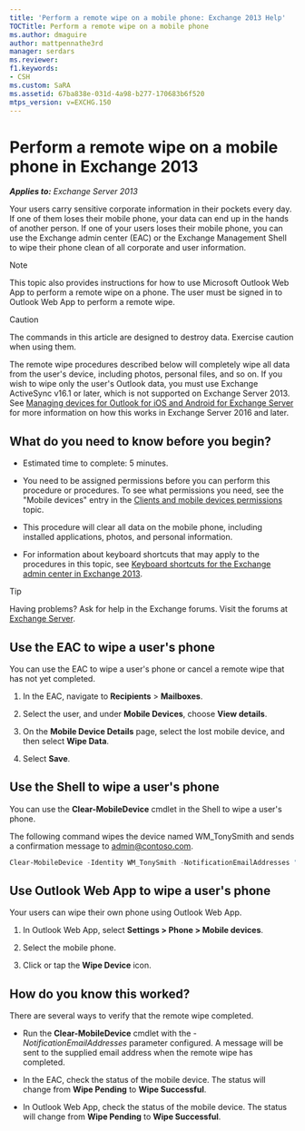```yaml
---
title: 'Perform a remote wipe on a mobile phone: Exchange 2013 Help'
TOCTitle: Perform a remote wipe on a mobile phone
ms.author: dmaguire
author: mattpennathe3rd
manager: serdars
ms.reviewer:
f1.keywords:
- CSH
ms.custom: SaRA
ms.assetid: 67ba838e-031d-4a98-b277-170683b6f520
mtps_version: v=EXCHG.150
---
```


# Perform a remote wipe on a mobile phone in Exchange 2013

_**Applies to:** Exchange Server 2013_

Your users carry sensitive corporate information in their pockets every day. If one of them loses their mobile phone, your data can end up in the hands of another person. If one of your users loses their mobile phone, you can use the Exchange admin center (EAC) or the Exchange Management Shell to wipe their phone clean of all corporate and user information.

> [!NOTE]
> This topic also provides instructions for how to use Microsoft Outlook Web App to perform a remote wipe on a phone. The user must be signed in to Outlook Web App to perform a remote wipe.

> [!CAUTION]
>
> The commands in this article are designed to destroy data. Exercise caution when using them.
>
> The remote wipe procedures described below will completely wipe all data from the user's device, including photos, personal files, and so on. If you wish to wipe only the user's Outlook data, you must use Exchange ActiveSync v16.1 or later, which is not supported on Exchange Server 2013. See [Managing devices for Outlook for iOS and Android for Exchange Server](https://docs.microsoft.com/Exchange/clients/outlook-for-ios-and-android\manage-devices.md) for more information on how this works in Exchange Server 2016 and later.

## What do you need to know before you begin?

- Estimated time to complete: 5 minutes.

- You need to be assigned permissions before you can perform this procedure or procedures. To see what permissions you need, see the "Mobile devices" entry in the [Clients and mobile devices permissions](clients-and-mobile-devices-permissions-exchange-2013-help.md) topic.

- This procedure will clear all data on the mobile phone, including installed applications, photos, and personal information.

- For information about keyboard shortcuts that may apply to the procedures in this topic, see [Keyboard shortcuts for the Exchange admin center in Exchange 2013](keyboard-shortcuts-in-the-exchange-admin-center-2013-help.md).

> [!TIP]
> Having problems? Ask for help in the Exchange forums. Visit the forums at [Exchange Server](https://go.microsoft.com/fwlink/p/?linkId=60612).

## Use the EAC to wipe a user's phone

You can use the EAC to wipe a user's phone or cancel a remote wipe that has not yet completed.

1. In the EAC, navigate to **Recipients** \> **Mailboxes**.

2. Select the user, and under **Mobile Devices**, choose **View details**.

3. On the **Mobile Device Details** page, select the lost mobile device, and then select **Wipe Data**.

4. Select **Save**.

## Use the Shell to wipe a user's phone

You can use the **Clear-MobileDevice** cmdlet in the Shell to wipe a user's phone.

The following command wipes the device named WM_TonySmith and sends a confirmation message to admin@contoso.com.

```powershell
Clear-MobileDevice -Identity WM_TonySmith -NotificationEmailAddresses "admin@contoso.com"

```

## Use Outlook Web App to wipe a user's phone

Your users can wipe their own phone using Outlook Web App.

1. In Outlook Web App, select **Settings \> Phone \> Mobile devices**.

2. Select the mobile phone.

3. Click or tap the **Wipe Device** icon.

## How do you know this worked?

There are several ways to verify that the remote wipe completed.

- Run the **Clear-MobileDevice** cmdlet with the _-NotificationEmailAddresses_ parameter configured. A message will be sent to the supplied email address when the remote wipe has completed.

- In the EAC, check the status of the mobile device. The status will change from **Wipe Pending** to **Wipe Successful**.

- In Outlook Web App, check the status of the mobile device. The status will change from **Wipe Pending** to **Wipe Successful**.
